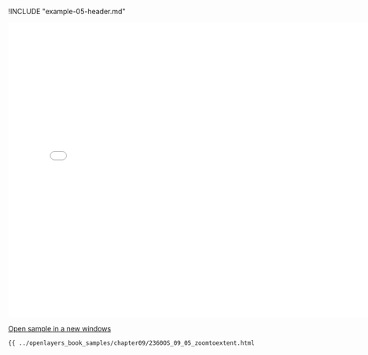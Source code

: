 
!INCLUDE "example-05-header.md"

<iframe src="../openlayers_book_samples/chapter09/2360OS_09_05_zoomtoextent.html" width="770" height="600" frameBorder="0" seamless="seamless">
</iframe>

<a href="../openlayers_book_samples/chapter09/2360OS_09_05_zoomtoextent.html" target="_blank">Open sample in a new windows</a>

```html
{{ ../openlayers_book_samples/chapter09/2360OS_09_05_zoomtoextent.html }}
```
